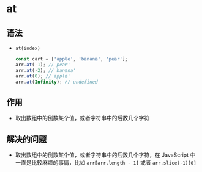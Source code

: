 # at

## 语法

  - `at(index)`

    ```js
    const cart = ['apple', 'banana', 'pear'];
    arr.at(-1); // pear'
    arr.at(-2); // banana'
    arr.at(0); // apple'
    arr.at(Infinity); // undefined
    ```

## 作用

  - 取出数组中的倒数某个值，或者字符串中的后数几个字符

## 解决的问题

  - 取出数组中的倒数某个值，或者字符串中的后数几个字符，在 JavaScript 中一直是比较麻烦的事情，比如 `arr[arr.length - 1]` 或者 `arr.slice(-1)[0]`
